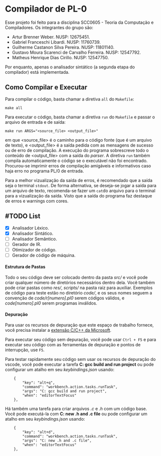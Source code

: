 # Compilador de PL-0
Esse projeto foi feito para a disciplina SCC0605 - Teoria da Computação e Compiladores. Os integrantes do grupo são:
- Artur Brenner Weber. NUSP: 12675451.
- Gabriel Franceschi Libardi. NUSP: 11760739.
- Guilherme Castanon Silva Pereira. NUSP: 11801140.
- Gustavo Moura Scarenci de Carvalho Ferreira. NUSP: 12547792.
- Matheus Henrique Dias Cirillo. NUSP: 12547750.

Por enquanto, apenas o analisador sintático (a segunda etapa do compilador) está implementada.
## Como Compilar e Executar
Para compilar o código, basta chamar a diretiva `all` do `Makefile`:
```
make all
```
Para executar o código, basta chamar a diretiva `run` do `Makefile` e passar o arquivo de entrada e de saída:
```
make run ARGS="<source_file> <output_file>"
```

em que <source_file> é o caminho para o código fonte (que é um arquivo de texto), e <output_file> é a saída pedida com as mensagens de sucesso ou de erro de compilação. A execução do programa sobrescreve todo o conteúdo de <output_file> com a saída do *parser*. A diretiva `run` também compila automaticamente o código se o executável não foi encontrado. Procurou-se imprimir erros de compilação amigáveis e informativos caso haja erro no programa PL/0 de entrada.

Para a melhor vizualização da saída de erros, é recomendado que a saída seja o terminal `stdout`. De forma alternativa, se deseja-se jogar a saída para um arquivo de texto, recomenda-se fazer um `cat`do arquivo para o terminal para a vizualização da saída. Visto que a saída do programa faz destaque de erros e warnings com cores.

## #TODO List
- [x] Analisador Léxico.
- [x] Analisador Sintático.
- [ ] Analisador Semântico.
- [ ] Gerador de IR.
- [ ] Otimizador de código.
- [ ] Gerador de código de máquina.

#### Estrutura de Pastas
Todo o seu código deve ser colocado dentro da pasta _src/_ e você pode criar qualquer número de diretórios necessários dentro dela.
Você também pode criar pastas como _res/_, _scripts/_ na pasta raiz para auxiliar. Exemplos de código para teste estão no diretório _code/_, e os seus nomes seguem a convenção de _code/r\[numero\].pl0_ serem códigos válidos, e _code\[numero\].pl0_ serem programas inválidos.

#### Depuração
Para usar os recursos de depuração que este espaço de trabalho fornece, você precisa instalar a [extensão C/C++ da Microsoft](https://marketplace.visualstudio.com/items?itemName=ms-vscode.cpptools).

Para executar seu código sem depuração, você pode usar ``` Ctrl + F5 ``` e para executar seu código com as ferramentas de depuração e pontos de interrupção, use ``` F5 ```.

Para testar rapidamente seu código sem usar os recursos de depuração do vscode, você pode executar a tarefa **C: gcc build and run project** ou pode configurar um atalho em seu _keybindings.json_ usando:

```
    {
        "key": "alt+q",
        "command": "workbench.action.tasks.runTask",
        "args": "C: gcc build and run project",
        "when": "editorTextFocus"
    },
```

Há também uma tarefa para criar arquivos _.c_ e _.h_ com um código base. Você pode executá-la com **C: new .h and .c file** ou pode configurar um atalho em seu _keybindings.json_ usando:

```
    {
        "key": "alt+d",
        "command": "workbench.action.tasks.runTask",
        "args": "C: new .h and .c file",
        "when": "editorTextFocus"
    },
```

